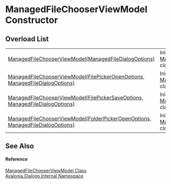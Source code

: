 # ManagedFileChooserViewModel Constructor


## Overload List
<table>
<tr>
<td><a href="M_Avalonia_Dialogs_Internal_ManagedFileChooserViewModel__ctor">ManagedFileChooserViewModel(ManagedFileDialogOptions)</a></td>
<td>Initializes a new instance of the <a href="T_Avalonia_Dialogs_Internal_ManagedFileChooserViewModel">ManagedFileChooserViewModel</a> class</td>
</tr>
<tr>
<td><a href="M_Avalonia_Dialogs_Internal_ManagedFileChooserViewModel__ctor_1">ManagedFileChooserViewModel(FilePickerOpenOptions, ManagedFileDialogOptions)</a></td>
<td>Initializes a new instance of the <a href="T_Avalonia_Dialogs_Internal_ManagedFileChooserViewModel">ManagedFileChooserViewModel</a> class</td>
</tr>
<tr>
<td><a href="M_Avalonia_Dialogs_Internal_ManagedFileChooserViewModel__ctor_2">ManagedFileChooserViewModel(FilePickerSaveOptions, ManagedFileDialogOptions)</a></td>
<td>Initializes a new instance of the <a href="T_Avalonia_Dialogs_Internal_ManagedFileChooserViewModel">ManagedFileChooserViewModel</a> class</td>
</tr>
<tr>
<td><a href="M_Avalonia_Dialogs_Internal_ManagedFileChooserViewModel__ctor_3">ManagedFileChooserViewModel(FolderPickerOpenOptions, ManagedFileDialogOptions)</a></td>
<td>Initializes a new instance of the <a href="T_Avalonia_Dialogs_Internal_ManagedFileChooserViewModel">ManagedFileChooserViewModel</a> class</td>
</tr>
</table>

## See Also


#### Reference
<a href="T_Avalonia_Dialogs_Internal_ManagedFileChooserViewModel">ManagedFileChooserViewModel Class</a>  
<a href="N_Avalonia_Dialogs_Internal">Avalonia.Dialogs.Internal Namespace</a>  
